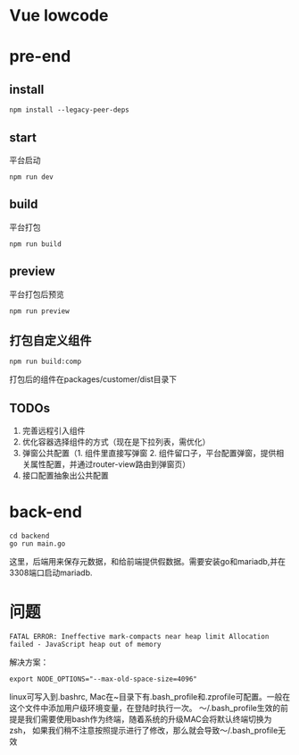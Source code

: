 # Vue lowcode

# pre-end
## install
```
npm install --legacy-peer-deps
```

## start
平台启动
```
npm run dev
```

## build
平台打包
```
npm run build
```

## preview
平台打包后预览
```
npm run preview
```

## 打包自定义组件
```
npm run build:comp
```
打包后的组件在packages/customer/dist目录下

## TODOs
1. 完善远程引入组件
2. 优化容器选择组件的方式（现在是下拉列表，需优化）
3. 弹窗公共配置（1. 组件里直接写弹窗 2. 组件留口子，平台配置弹窗，提供相关属性配置，并通过router-view路由到弹窗页）
4. 接口配置抽象出公共配置
# back-end
```
cd backend
go run main.go
```
这里，后端用来保存元数据，和给前端提供假数据。需要安装go和mariadb,并在3308端口启动mariadb.


# 问题
```
FATAL ERROR: Ineffective mark-compacts near heap limit Allocation failed - JavaScript heap out of memory
```
解决方案：
```
export NODE_OPTIONS="--max-old-space-size=4096"
```
linux可写入到.bashrc, Mac在~目录下有.bash_profile和.zprofile可配置。一般在这个文件中添加用户级环境变量，在登陆时执行一次。
～/.bash_profile生效的前提是我们需要使用bash作为终端，随着系统的升级MAC会将默认终端切换为zsh，
如果我们稍不注意按照提示进行了修改，那么就会导致～/.bash_profile无效